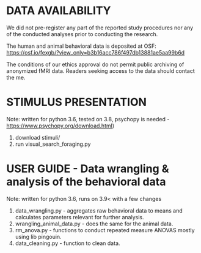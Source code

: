 #  DATA AVAILABILITY     
We did not pre-register any part of the reported study procedures nor any of the conducted analyses prior to conducting the research. 

The human and animal behavioral data is deposited at OSF: https://osf.io/fexgb/?view_only=b3b16acc786f497db13881ae5aa99b6d

The conditions of our ethics approval do not permit public archiving of anonymized fMRI data. 
Readers seeking access to the data should contact the me.


#  STIMULUS PRESENTATION
Note: written for python 3.6, tested on 3.8, psychopy is needed - https://www.psychopy.org/download.html)

  1) download stimuli/
  2) run visual_search_foraging.py 


#  USER GUIDE - Data wrangling & analysis of the behavioral data  
Note: written for python 3.6, runs on 3.9< with a few changes 

  1) data_wrangling.py                - aggregates raw behavioral data to means and calculates parameters relevant for further analysis.
  2) wrangling_animal_data.py         - does the same for the animal data.
  3) rm_anova.py                      - functions to conduct repeated measure ANOVAS mostly using lib pingouin.   
  4) data_cleaning.py                 - function to clean data. 



  
